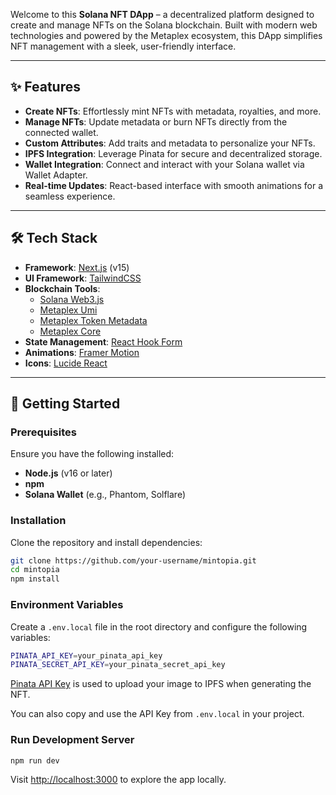 Welcome to this **Solana NFT DApp** – a decentralized platform designed to create and manage NFTs on the Solana blockchain. Built with modern web technologies and powered by the Metaplex ecosystem, this DApp simplifies NFT management with a sleek, user-friendly interface.

---

## ✨ Features

- **Create NFTs**: Effortlessly mint NFTs with metadata, royalties, and more.
- **Manage NFTs**: Update metadata or burn NFTs directly from the connected wallet.
- **Custom Attributes**: Add traits and metadata to personalize your NFTs.
- **IPFS Integration**: Leverage Pinata for secure and decentralized storage.
- **Wallet Integration**: Connect and interact with your Solana wallet via Wallet Adapter.
- **Real-time Updates**: React-based interface with smooth animations for a seamless experience.

---

## 🛠️ Tech Stack

- **Framework**: [Next.js](https://nextjs.org/) (v15)
- **UI Framework**: [TailwindCSS](https://tailwindcss.com/)
- **Blockchain Tools**:
  - [Solana Web3.js](https://solana-labs.github.io/solana-web3.js)
  - [Metaplex Umi](https://docs.metaplex.com/umi)
  - [Metaplex Token Metadata](https://docs.metaplex.com/token-metadata)
  - [Metaplex Core](https://docs.metaplex.com/core)
- **State Management**: [React Hook Form](https://react-hook-form.com/)
- **Animations**: [Framer Motion](https://www.framer.com/motion/)
- **Icons**: [Lucide React](https://lucide.dev/)

---

## 🚀 Getting Started

### Prerequisites

Ensure you have the following installed:

- **Node.js** (v16 or later)
- **npm**
- **Solana Wallet** (e.g., Phantom, Solflare)

### Installation

Clone the repository and install dependencies:

```bash
git clone https://github.com/your-username/mintopia.git
cd mintopia
npm install
```

### Environment Variables

Create a `.env.local` file in the root directory and configure the following variables:

```bash
PINATA_API_KEY=your_pinata_api_key
PINATA_SECRET_API_KEY=your_pinata_secret_api_key
```

[Pinata API Key](https://pinata.cloud/) is used to upload your image to IPFS when generating the NFT.

You can also copy and use the API Key from `.env.local` in your project.

### Run Development Server

```bash
npm run dev
```

Visit [http://localhost:3000](http://localhost:3000) to explore the app locally.

